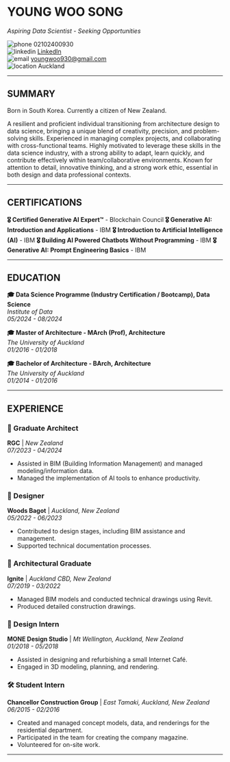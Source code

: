 # **YOUNG WOO SONG**
*Aspiring Data Scientist - Seeking Opportunities*

 ![phone](https://img.icons8.com/ios-filled/16/000000/phone.png) 02102400930  
 ![linkedin](https://img.icons8.com/ios-filled/16/000000/linkedin.png) [LinkedIn](https://www.linkedin.com/in/young-woo-song-145488217/)  
 ![email](https://img.icons8.com/ios-filled/16/000000/new-post.png) youngwoo930@gmail.com  
 ![location](https://img.icons8.com/ios-filled/16/000000/marker.png) Auckland

---

## **SUMMARY**

Born in South Korea.
Currently a citizen of New Zealand.

A resilient and proficient individual transitioning from architecture design to data science, bringing a unique blend of creativity, precision, and problem-solving skills. 
Experienced in managing complex projects, and collaborating with cross-functional teams. 
Highly motivated to leverage these skills in the data science industry, with a strong ability to adapt, learn quickly, and contribute effectively within team/collaborative environments. 
Known for attention to detail, innovative thinking, and a strong work ethic, essential in both design and data professional contexts.

---

## **CERTIFICATIONS**

**🎖 Certified Generative AI Expert™** - Blockchain Council
**🎖 Generative AI: Introduction and Applications** - IBM
**🎖 Introduction to Artificial Intelligence (AI)** - IBM
**🎖 Building AI Powered Chatbots Without Programming** - IBM
**🎖 Generative AI: Prompt Engineering Basics** - IBM

---

## **EDUCATION**

**🎓 Data Science Programme (Industry Certification / Bootcamp), Data Science**  
*Institute of Data*  
*05/2024 - 08/2024*

**🎓 Master of Architecture - MArch (Prof), Architecture**  
*The University of Auckland*  
*01/2016 - 01/2018*

**🎓 Bachelor of Architecture - BArch, Architecture**  
*The University of Auckland*  
*01/2014 - 01/2016*

---

## **EXPERIENCE**

### **🏢 Graduate Architect**  
**RGC** | *New Zealand*  
*07/2023 - 04/2024*

- Assisted in BIM (Building Information Management) and managed modeling/information data.
- Managed the implementation of AI tools to enhance productivity.

### **🏢 Designer**  
**Woods Bagot** | *Auckland, New Zealand*  
*05/2022 - 06/2023*

- Contributed to design stages, including BIM assistance and management.
- Supported technical documentation processes.

### **🏢 Architectural Graduate**  
**Ignite** | *Auckland CBD, New Zealand*  
*07/2019 - 03/2022*

- Managed BIM models and conducted technical drawings using Revit.
- Produced detailed construction drawings.

### **🎨 Design Intern**  
**MONE Design Studio** | *Mt Wellington, Auckland, New Zealand*  
*01/2018 - 05/2018*

- Assisted in designing and refurbishing a small Internet Café.
- Engaged in 3D modeling, planning, and rendering.

### **🛠️ Student Intern**  
**Chancellor Construction Group** | *East Tamaki, Auckland, New Zealand*  
*06/2015 - 02/2016*

- Created and managed concept models, data, and renderings for the residential department.
- Participated in the team for creating the company magazine.
- Volunteered for on-site work.

---

